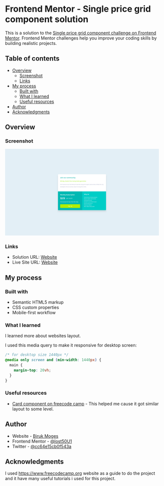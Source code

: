 # Frontend Mentor - Single price grid component solution

This is a solution to the [Single price grid component challenge on Frontend Mentor](https://www.frontendmentor.io/challenges/single-price-grid-component-5ce41129d0ff452fec5abbbc). Frontend Mentor challenges help you improve your coding skills by building realistic projects.

## Table of contents

- [Overview](#overview)
  - [Screenshot](#screenshot)
  - [Links](#links)
- [My process](#my-process)
  - [Built with](#built-with)
  - [What I learned](#what-i-learned)
  - [Useful resources](#useful-resources)
- [Author](#author)
- [Acknowledgments](#acknowledgments)

## Overview

### Screenshot

![](screenshot.png)

### Links

- Solution URL: [Website](https://www.frontendmentor.io/solutions/responsive-qr-code-component-with-html-and-css-FkbW3chcZy)
- Live Site URL: [Website](https://lost50u1.github.io/qrcodecomponent/)

## My process

### Built with

- Semantic HTML5 markup
- CSS custom properties
- Mobile-first workflow

### What I learned

I learned more about websites layout.

I used this media query to make it responsive for desktop screen:

```css
/* for desktop size 1440px */
@media only screen and (min-width: 1440px) {
  main {
    margin-top: 20vh;
  }
}
```

### Useful resources

- [Card component on freecode camp](https://www.freecodecamp.org/news/learn-css-basics-by-building-a-card-component/) - This helped me cause it got similar layout to some level.

## Author

- Website - [Biruk Moges](https://lost50u1.github.io/qrcodecomponent/)
- Frontend Mentor - [@lost50U1](https://www.frontendmentor.io/profile/lost50U1)
- Twitter - [@cc64e15cb0f543a](https://www.twitter.com/@cc64e15cb0f543a)

## Acknowledgments

I used https://www.freecodecamp.org website as a guide to do the project and it have many useful tutorials i used for this project.
